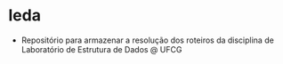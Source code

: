 # leda

- Repositório para armazenar a resolução dos roteiros da disciplina de Laboratório de Estrutura de Dados @ UFCG
